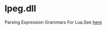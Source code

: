 lpeg.dll
================
Parsing Expression Grammars For Lua.See [here](http://www.inf.puc-rio.br/~roberto/lpeg/)